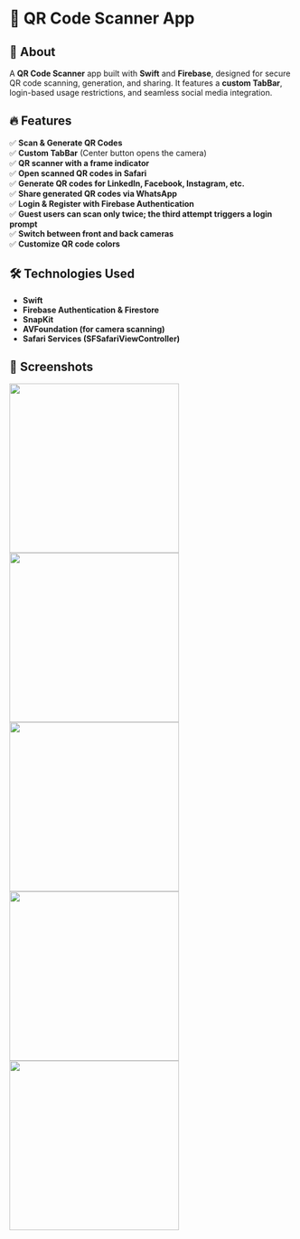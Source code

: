 # 📱 QR Code Scanner App  

## 🚀 About  
A **QR Code Scanner** app built with **Swift** and **Firebase**, designed for secure QR code scanning, generation, and sharing. It features a **custom TabBar**, login-based usage restrictions, and seamless social media integration.  

## 🔥 Features  
✅ **Scan & Generate QR Codes**  
✅ **Custom TabBar** (Center button opens the camera)  
✅ **QR scanner with a frame indicator**  
✅ **Open scanned QR codes in Safari**  
✅ **Generate QR codes for LinkedIn, Facebook, Instagram, etc.**  
✅ **Share generated QR codes via WhatsApp**  
✅ **Login & Register with Firebase Authentication**  
✅ **Guest users can scan only twice; the third attempt triggers a login prompt**  
✅ **Switch between front and back cameras**  
✅ **Customize QR code colors**  

## 🛠️ Technologies Used  
- **Swift**  
- **Firebase Authentication & Firestore**  
- **SnapKit**  
- **AVFoundation (for camera scanning)**  
- **Safari Services (SFSafariViewController)**  

## 📸 Screenshots  
<img src="https://github.com/user-attachments/assets/1fe35913-11e0-4dcf-a516-f2c8ed073e3a" width="300">  
<img src="https://github.com/user-attachments/assets/4af5599b-9b0a-4df9-b5fb-7322f983eacd" width="300">  
<img src="https://github.com/user-attachments/assets/d3274995-6251-4252-94fd-f649998a9cad" width="300">  
<img src="https://github.com/user-attachments/assets/91f73747-e02c-43c4-8ac1-aeb286b94dc5" width="300">
<img src="https://github.com/user-attachments/assets/fa7cd39e-131a-42ab-84cc-8752548d6ee4" width="300">

